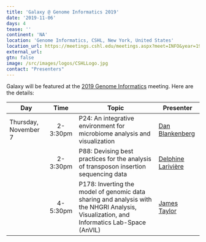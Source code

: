 ```yaml
---
title: 'Galaxy @ Genome Informatics 2019'
date: '2019-11-06'
days: 4
tease: ''
continent: 'NA'
location: 'Genome Informatics, CSHL, New York, United States'
location_url: https://meetings.cshl.edu/meetings.aspx?meet=INFO&year=19
external_url: 
gtn: false
image: /src/images/logos/CSHLLogo.jpg
contact: "Presenters"
---
```


Galaxy will be featured at the [2019 Genome Informatics](https://meetings.cshl.edu/abstracts.aspx?meet=INFO&year=19) meeting.  Here are the details:

| Day | Time | Topic | Presenter |
| ---- | :----: | ---- | ---- |
| Thursday, November 7 | 2-3:30pm | P24: An integrative environment for microbiome analysis and visualization | [Dan Blankenberg](/src/people/dan/index.md) |
| | 2-3:30pm | P88: Devising best practices for the analysis of transposon insertion sequencing data | [Delphine Larivière](/src/people/delphine-lariviere/index.md) |
| | 4-5:30pm | P178: Inverting the model of genomic data sharing and analysis with the NHGRI Analysis, Visualization, and Informatics Lab-Space (AnVIL) | [James Taylor](/src/people/james-taylor/index.md) |
